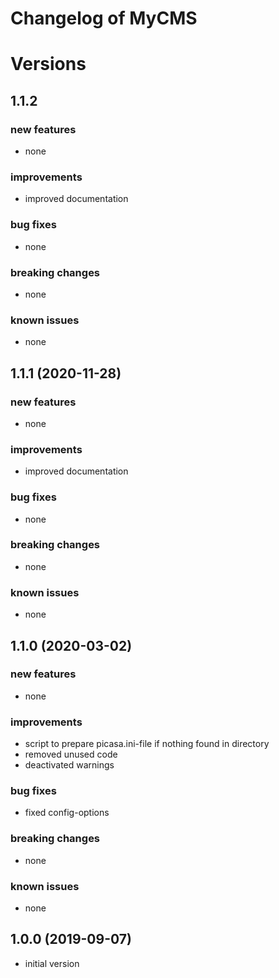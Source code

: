 # Changelog of MyCMS
 
# Versions

## 1.1.2

### new features
- none

### improvements
- improved documentation

### bug fixes
- none

### breaking changes
- none

### known issues
- none


## 1.1.1 (2020-11-28)

### new features
- none

### improvements
- improved documentation

### bug fixes
- none
 
### breaking changes
- none

### known issues
- none


## 1.1.0 (2020-03-02)

### new features
- none

### improvements
- script to prepare picasa.ini-file if nothing found in directory
- removed unused code
- deactivated warnings

### bug fixes
- fixed config-options
 
### breaking changes
- none

### known issues
- none


## 1.0.0 (2019-09-07)
- initial version
